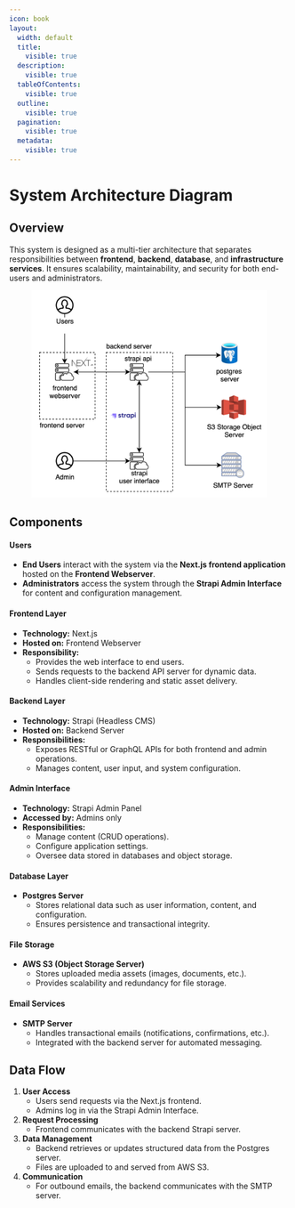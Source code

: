 ```yaml
---
icon: book
layout:
  width: default
  title:
    visible: true
  description:
    visible: true
  tableOfContents:
    visible: true
  outline:
    visible: true
  pagination:
    visible: true
  metadata:
    visible: true
---
```


# System Architecture Diagram

## Overview

This system is designed as a multi-tier architecture that separates responsibilities between **frontend**, **backend**, **database**, and **infrastructure services**. It ensures scalability, maintainability, and security for both end-users and administrators.

<figure><img src=".gitbook/assets/image (5).png" alt=""><figcaption></figcaption></figure>

## Components

#### Users

* **End Users** interact with the system via the **Next.js frontend application** hosted on the **Frontend Webserver**.
* **Administrators** access the system through the **Strapi Admin Interface** for content and configuration management.

#### Frontend Layer

* **Technology:** Next.js
* **Hosted on:** Frontend Webserver
* **Responsibility:**
  * Provides the web interface to end users.
  * Sends requests to the backend API server for dynamic data.
  * Handles client-side rendering and static asset delivery.

#### Backend Layer

* **Technology:** Strapi (Headless CMS)
* **Hosted on:** Backend Server
* **Responsibilities:**
  * Exposes RESTful or GraphQL APIs for both frontend and admin operations.
  * Manages content, user input, and system configuration.

#### Admin Interface

* **Technology:** Strapi Admin Panel
* **Accessed by:** Admins only
* **Responsibilities:**
  * Manage content (CRUD operations).
  * Configure application settings.
  * Oversee data stored in databases and object storage.

#### Database Layer

* **Postgres Server**
  * Stores relational data such as user information, content, and configuration.
  * Ensures persistence and transactional integrity.

#### File Storage

* **AWS S3 (Object Storage Server)**
  * Stores uploaded media assets (images, documents, etc.).
  * Provides scalability and redundancy for file storage.

#### Email Services

* **SMTP Server**
  * Handles transactional emails (notifications, confirmations, etc.).
  * Integrated with the backend server for automated messaging.

## Data Flow

1. **User Access**
   * Users send requests via the Next.js frontend.
   * Admins log in via the Strapi Admin Interface.
2. **Request Processing**
   * Frontend communicates with the backend Strapi server.
3. **Data Management**
   * Backend retrieves or updates structured data from the Postgres server.
   * Files are uploaded to and served from AWS S3.
4. **Communication**
   * For outbound emails, the backend communicates with the SMTP server.
